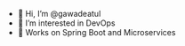 - 👋 Hi, I’m @gawadeatul
- 👀 I’m interested in DevOps
- 🌱 Works on Spring Boot and Microservices


<!---
gawadeatul/gawadeatul is a ✨ special ✨ repository because its `README.md` (this file) appears on your GitHub profile.
You can click the Preview link to take a look at your changes.
--->
